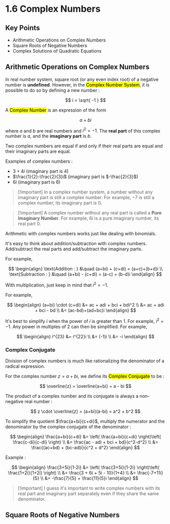 # 1.6 Complex Numbers

## Key Points

- Arithmetic Operations on Complex Numbers
- Square Roots of Negative Numbers
- Complex Solutions of Quadratic Equations

## Arithmetic Operations on Complex Numbers

In real number system, square root (or any even index root) of a negative number is **undefined**. However, in the <mark class="hltr-trippy">Complex Number System</mark>, it is possible to do so by defining a new number :

$$
i = \sqrt{ -1 }
$$

A <mark class="hltr-trippy">Complex Number</mark> is an expression of the form

$$
a + bi
$$

where $a$ and $b$ are real numbers and $i^2=-1$. The **real part** of this complex number is $a$, and the **imaginary part** is $b$.

Two complex numbers are equal if and only if their real parts are equal and their imaginary parts are equal.

Examples of complex numbers :
- $3+4i$ (imaginary part is $4$)
- $\frac{1}{2}-\frac{2}{3}i$ (imaginary part is $-\frac{2}{3}$)
- $6i$ (imaginary part is $6$)

> [!important] In a complex number system, a number without any imaginary part is still a complex number.
> For example, $-7$ is still a complex number, its imaginary part is $0$.

> [!important] A complex number without any real part is called a **Pure Imaginary Number**.
> For example, $6i$ is a pure imaginary number, its real part $0$.

Arithmetic with complex numbers works just like dealing with binomials.

It's easy to think about addition/subtraction with complex numbers. Add/subtract the real parts and add/subtract the imaginary parts.

For example,

$$
\begin{align}
  \text{Addition : } &\quad (a+bi) + (c+di) = (a+c)+(b+d)i \\
  \text{Subtraction : } &\quad (a+bi) - (c+di) = (a-c) + (b-d)i
\end{align}
$$

With multiplication, just keep in mind that $i^2=-1$.

For example,

$$
\begin{align}
  (a+bi) \cdot (c+di) &= ac + adi + bci + bdi^2 \\
  &= ac + adi + bci - bd \\
  &= (ac-bd)+(ad+bc)i
\end{align}
$$

It's best to simplify $i$ when the power of $i$ is greater than $1$. For example, $i^2=-1$. Any power in multiples of $2$ can then be simplified. For example,

$$
\begin{align}
  i^{23} &= i^{22}i \\
  &= (-1)i \\
  &= -i
\end{align}
$$

### Complex Conjugate

Division of complex numbers is much like rationalizing the denominator of a radical expression.

For the complex number $z = a+bi$, we define its <mark class="hltr-trippy">Complex Conjugate</mark> to be :

$$
\overline{z} = \overline{a+bi} = a - bi
$$

The product of a complex number and its conjugate is always a non-negative real number :

$$
z \cdot \overline{z} = (a+bi)(a-bi) = a^2 + b^2
$$

To simplify the quotient $\frac{a+bi}{c+di}$, multiply the numerator and the denominator by the complex conjugate of the denominator :

$$
\begin{align}
  \frac{a+bi}{c+di} &= \left( \frac{a+bi}{c+di} \right)\left( \frac{c-di}{c-di} \right) \\
  &= \frac{ac - adi + bci + bd}{c^2-d^2} \\
  &= \frac{(ac+bd) + (bc-ad)i}{c^2 + d^2}
\end{align}
$$

Example :

$$
\begin{align}
  \frac{3+5i}{1-2i} &= \left( \frac{3+5i}{1-2i} \right)\left( \frac{1+2i}{1+2i} \right) \\
  &= \frac{3 + 6i + 5i - 10}{1+4} \\
  &= \frac{-7+11i}{5} \\
  &= -\frac{7}{5} + \frac{11}{5}i
\end{align}
$$

> [!important] I guess it's important to write complex numbers with its real part and imaginary part separately even if they share the same denominator.


## Square Roots of Negative Numbers

